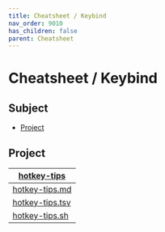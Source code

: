 ```yaml
---
title: Cheatsheet / Keybind
nav_order: 9010
has_children: false
parent: Cheatsheet
---
```



# Cheatsheet / Keybind




## Subject

* [Project](#project)




## Project

| [hotkey-tips](https://github.com/samwhelp/nitrux-adjustment/tree/main/project/gen/hotkey-tips) |
| ----------- |
| [hotkey-tips.md](https://github.com/samwhelp/nitrux-adjustment/blob/main/project/gen/hotkey-tips/dist/locale/en_US/hotkey-tips.md) |
| [hotkey-tips.tsv](https://github.com/samwhelp/nitrux-adjustment/blob/main/project/gen/hotkey-tips/dist/locale/en_US/hotkey-tips.tsv) |
| [hotkey-tips.sh](https://github.com/samwhelp/nitrux-adjustment/blob/main/project/gen/hotkey-tips/dist/locale/en_US/hotkey-tips.sh) |
